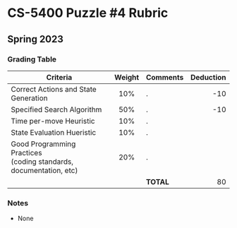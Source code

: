 # CS-5400 Puzzle #4 Rubric
## Spring 2023


### Grading Table

| Criteria | Weight | Comments | Deduction |
|----------|:---------:|:-----------|---:|
| Correct Actions and State Generation       | 10% | . | -10 |
| Specified Search Algorithm                 | 50% | . | -10 |
| Time per-move Heuristic                    | 10% | . |  |
| State Evaluation Hueristic                 | 10% | . |  |
| Good Programming Practices<br> (coding standards, documentation, etc) |20%| . |  |
| | | **TOTAL** | 80 |

### Notes

- None


